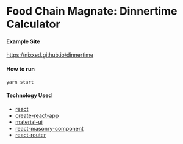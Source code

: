 Food Chain Magnate: Dinnertime Calculator
===


#### Example Site
https://nixxed.github.io/dinnertime


#### How to run
```
yarn start
```


#### Technology Used
* [react](https://github.com/facebook/react)
* [create-react-app](https://github.com/facebookincubator/create-react-app)
* [material-ui](https://github.com/callemall/material-ui)
* [react-masonry-component](https://github.com/eiriklv/react-masonry-component)
* [react-router](https://github.com/ReactTraining/react-router)
